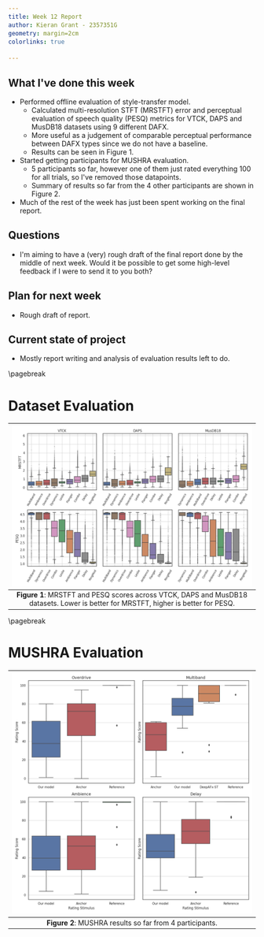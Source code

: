 ```yaml
---
title: Week 12 Report
author: Kieran Grant - 2357351G
geometry: margin=2cm
colorlinks: true

---
```


## What I've done this week
- Performed offline evaluation of style-transfer model.
  - Calculated multi-resolution STFT (MRSTFT) error and perceptual evaluation of speech quality (PESQ) metrics for VTCK, DAPS and MusDB18 datasets using 9 different DAFX.
  - More useful as a judgement of comparable perceptual performance between DAFX types since we do not have a baseline.
  - Results can be seen in Figure 1.
- Started getting participants for MUSHRA evaluation.
  - 5 participants so far, however one of them just rated everything 100 for all trials, so I've removed those datapoints.
  - Summary of results so far from the 4 other participants are shown in Figure 2.
- Much of the rest of the week has just been spent working on the final report.

## Questions

- I'm aiming to have a (very) rough draft of the final report done by the middle of next week. Would it be possible to get some high-level feedback if I were to send it to you both?

## Plan for next week

- Rough draft of report.

## Current state of project

- Mostly report writing and analysis of evaluation results left to do. 

\pagebreak
# Dataset Evaluation

|![-](figures/metrics.png)
| :--: |
| **Figure 1**: MRSTFT and PESQ scores across VTCK, DAPS and MusDB18 datasets. Lower is better for MRSTFT, higher is better for PESQ.

\pagebreak
# MUSHRA Evaluation

|![-](figures/mushra.png)
| :--: |
| **Figure 2**: MUSHRA results so far from 4 participants.
